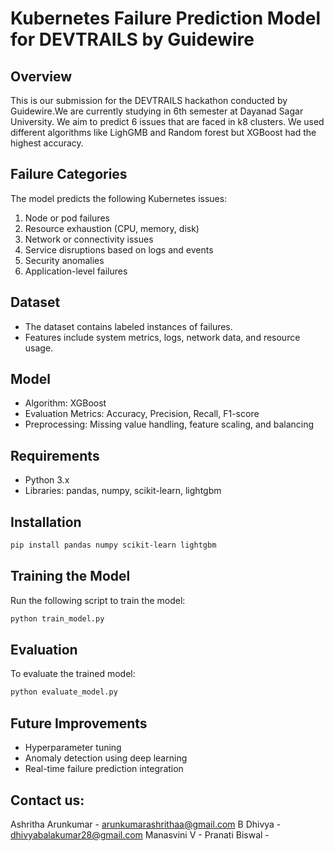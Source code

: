 # Kubernetes Failure Prediction Model for DEVTRAILS by Guidewire

## Overview
This is our submission for the DEVTRAILS hackathon conducted by Guidewire.We are currently studying in 6th semester at Dayanad Sagar University. We aim to predict 6 issues that are faced in k8 clusters. We used different algorithms like LighGMB and Random forest but XGBoost had the highest accuracy.

## Failure Categories
The model predicts the following Kubernetes issues:
1. Node or pod failures
2. Resource exhaustion (CPU, memory, disk)
3. Network or connectivity issues
4. Service disruptions based on logs and events
5. Security anomalies
6. Application-level failures

## Dataset
- The dataset contains labeled instances of failures.
- Features include system metrics, logs, network data, and resource usage.

## Model
- Algorithm: XGBoost
- Evaluation Metrics: Accuracy, Precision, Recall, F1-score
- Preprocessing: Missing value handling, feature scaling, and balancing

## Requirements
- Python 3.x
- Libraries: pandas, numpy, scikit-learn, lightgbm

## Installation
```sh
pip install pandas numpy scikit-learn lightgbm
```

## Training the Model
Run the following script to train the model:
```sh
python train_model.py
```

## Evaluation
To evaluate the trained model:
```sh
python evaluate_model.py
```

## Future Improvements
- Hyperparameter tuning
- Anomaly detection using deep learning
- Real-time failure prediction integration

## Contact us:
Ashritha Arunkumar - arunkumarashrithaa@gmail.com
B Dhivya - dhivyabalakumar28@gmail.com
Manasvini V -
Pranati Biswal - 



